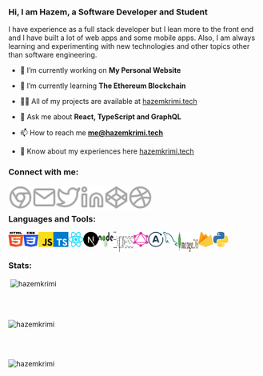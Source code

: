 ### Hi, I am Hazem, a Software Developer and Student

I have experience as a full stack developer but I lean more to the front end and I have built a lot of web apps and some mobile apps. Also, I am always learning and experimenting with new technologies and other topics other than software engineering.

- 🔭 I’m currently working on **My Personal Website**

- 🌱 I’m currently learning **The Ethereum Blockchain**

- 👨‍💻 All of my projects are available at [hazemkrimi.tech](hazemkrimi.tech)

- 💬 Ask me about **React, TypeScript and GraphQL**

- 📫 How to reach me **me@hazemkrimi.tech**

- 📄 Know about my experiences here [hazemkrimi.tech](hazemkrimi.tech)

### Connect with me:

[<img align="left" alt="Website" src="./icons/website.svg" />](https://hazemkrimi.tech/)
[<img align="left" alt="Website" src="./icons/mail.svg" />](mailto:me@hazemkrimi.tech)
[<img align="left" alt="Website" src="./icons/twitter.svg" />](https://twitter.com/HazemKrimi)
[<img align="left" alt="Website" src="./icons/linkedin.svg" />](https://www.linkedin.com/in/hazemkrimi)
[<img align="left" alt="Website" src="./icons/codepen.svg" />](https://codepen.io/hazemkrimi)
[<img align="left" alt="Website" src="./icons/dribbble.svg" />](https://dribbble.com/HazemKrimi)

<br></br>

### Languages and Tools:

<img align="left" width="30px" height="30px" alt="HTML" src="./icons/html.svg" />
<img align="left" width="30px" height="30px" alt="CSS" src="./icons/css.svg" />
<img align="left" width="30px" height="30px" alt="JavaScript" src="./icons/javascript.svg" />
<img align="left" width="30px" height="30px" alt="TypeScript" src="./icons/typescript.svg" />
<img align="left" width="30px" height="30px" alt="React" src="./icons/react.svg" />
<img align="left" width="30px" height="30px" alt="Next.js" src="./icons/next.svg" />
<img align="left" width="30px" height="30px" alt="Node.js" src="./icons/node.svg" />
<img align="left" width="40px" height="40px" alt="Express.js" src="./icons/express.svg" />
<img align="left" width="30px" height="30px" alt="GraphQL" src="./icons/graphql.svg" />
<img align="left" width="30px" height="30px" alt="Apollo" src="./icons/apollo.svg" />
<img align="left" width="30px" height="30px" alt="MySQL" src="./icons/mysql.svg" />
<img align="left" width="40px" height="40px" alt="MongoDB" src="./icons/mongo.svg" />
<img align="left" width="30px" height="30px" alt="Firebase" src="./icons/firebase.svg" />
<img align="left" width="30px" height="30px" alt="Python" src="./icons/python.svg" />

<br></br>

### Stats:

<p>&nbsp;<img align="center" src="https://github-readme-stats.vercel.app/api?username=hazemkrimi&show_icons=true&locale=en" alt="hazemkrimi" /></p><br></br>

<p><img align="center" src="https://github-readme-streak-stats.herokuapp.com/?user=hazemkrimi&" alt="hazemkrimi" /></p><br></br>

<p><img align="left" src="https://github-readme-stats.vercel.app/api/top-langs?username=hazemkrimi&show_icons=true&locale=en&layout=compact" alt="hazemkrimi" /></p>
